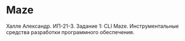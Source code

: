 # Maze
Халле Александр. ИП-21-3. Задание 1: CLI Maze.
Инструментальные средства разработки программного обеспечения.
